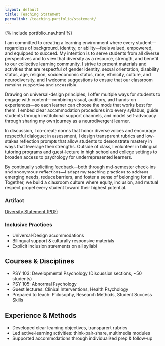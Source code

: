 ```yaml
---
layout: default
title: Teaching Statement
permalink: /teaching-portfolio/statement/
---
```


{% include portfolio_nav.html %}

I am committed to creating a learning environment where every student—regardless of background, identity, or ability—feels valued, empowered, and equipped to succeed. My intention is to serve students from all diverse perspectives and to view that diversity as a resource, strength, and benefit to our collective learning community. I strive to present materials and activities that are respectful of gender identity, sexual orientation, disability status, age, religion, socioeconomic status, race, ethnicity, culture, and neurodiversity, and I welcome suggestions to ensure that our classroom remains supportive and accessible.

Drawing on universal-design principles, I offer multiple ways for students to engage with content—combining visual, auditory, and hands-on experiences—so each learner can choose the mode that works best for them. I embed clear accommodation procedures into every syllabus, guide students through institutional support channels, and model self-advocacy through sharing my own journey as a neurodivergent learner.

In discussion, I co-create norms that honor diverse voices and encourage respectful dialogue; in assessment, I design transparent rubrics and low-stakes reflection prompts that allow students to demonstrate mastery in ways that leverage their strengths. Outside of class, I volunteer in bilingual tutoring programs and guest-lecture in high school and college settings to broaden access to psychology for underrepresented learners.

By continually soliciting feedback—both through mid-semester check-ins and anonymous reflections—I adapt my teaching practices to address emerging needs, reduce barriers, and foster a sense of belonging for all. Together, we build a classroom culture where equity, inclusion, and mutual respect propel every student toward their highest potential.


### Artifact  
<a href="/assets/Diversity_Statement.pdf"
   target="_blank"
   rel="noopener"
   aria-label="Download Diversity Statement">
  Diversity Statement (PDF)
</a>

### Inclusive Practices  
- Universal‐Design accommodations  
- Bilingual support & culturally responsive materials  
- Explicit inclusion statements on all syllabi


## Courses & Disciplines  
- PSY 103: Developmental Psychology (Discussion sections, ~50 students)  
- PSY 105: Abnormal Psychology  
- Guest lectures: Clinical Interventions, Health Psychology  
- Prepared to teach: Philosophy, Research Methods, Student Success Skills

## Experience & Methods  
- Developed clear learning objectives, transparent rubrics  
- Led active‐learning activities: think-pair-share, multimedia modules  
- Supported accommodations through individualized prep & follow-up

